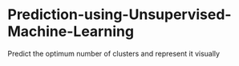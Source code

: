 # Prediction-using-Unsupervised-Machine-Learning
Predict the optimum number of clusters and represent it visually
